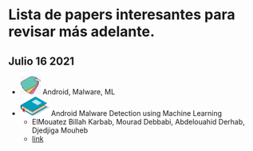 # Lista de papers interesantes para revisar más adelante.

## Julio 16 2021

- ![Tags](imgs/tags.png) Android, Malware, ML
- ![Book](imgs/book.png) Android Malware Detection using Machine Learning
	- ElMouatez Billah Karbab, Mourad Debbabi, Abdelouahid Derhab, Djedjiga Mouheb
	- [link](https://link.springer.com/book/10.1007/978-3-030-74664-3)
